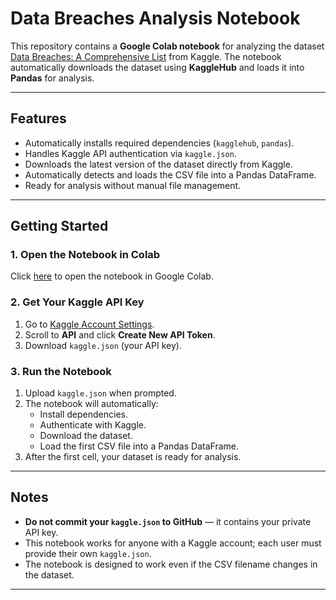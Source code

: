 # Data Breaches Analysis Notebook

This repository contains a **Google Colab notebook** for analyzing the dataset [Data Breaches: A Comprehensive List](https://www.kaggle.com/datasets/thedevastator/data-breaches-a-comprehensive-list) from Kaggle. The notebook automatically downloads the dataset using **KaggleHub** and loads it into **Pandas** for analysis.

---

## Features

- Automatically installs required dependencies (`kagglehub`, `pandas`).
- Handles Kaggle API authentication via `kaggle.json`.
- Downloads the latest version of the dataset directly from Kaggle.
- Automatically detects and loads the CSV file into a Pandas DataFrame.
- Ready for analysis without manual file management.

---

## Getting Started

### 1. Open the Notebook in Colab
Click [here](https://colab.research.google.com/github/YOUR_USERNAME/YOUR_REPO/blob/main/YOUR_NOTEBOOK.ipynb) to open the notebook in Google Colab.

### 2. Get Your Kaggle API Key
1. Go to [Kaggle Account Settings](https://www.kaggle.com/settings/account).
2. Scroll to **API** and click **Create New API Token**.
3. Download `kaggle.json` (your API key).

### 3. Run the Notebook
1. Upload `kaggle.json` when prompted.
2. The notebook will automatically:
   - Install dependencies.
   - Authenticate with Kaggle.
   - Download the dataset.
   - Load the first CSV file into a Pandas DataFrame.
3. After the first cell, your dataset is ready for analysis.

---

## Notes

- **Do not commit your `kaggle.json` to GitHub** — it contains your private API key.
- This notebook works for anyone with a Kaggle account; each user must provide their own `kaggle.json`.
- The notebook is designed to work even if the CSV filename changes in the dataset.

---
